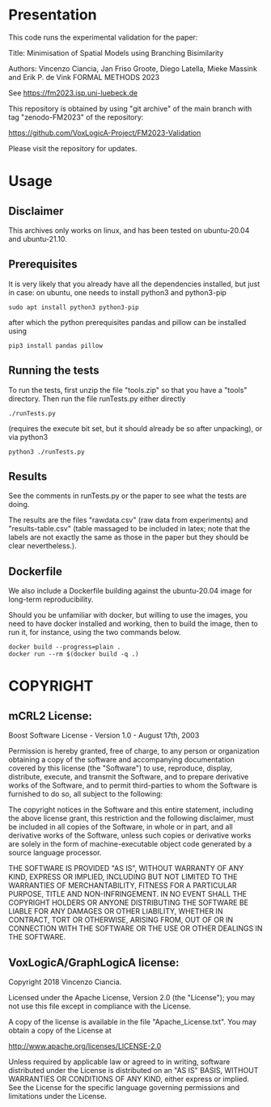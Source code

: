 # Presentation

This code runs the experimental validation for the paper:

Title: Minimisation of Spatial Models using Branching Bisimilarity

Authors: Vincenzo Ciancia, Jan Friso Groote, Diego Latella, Mieke Massink and Erik P. de Vink
FORMAL METHODS 2023 

See https://fm2023.isp.uni-luebeck.de

This repository is obtained by using "git archive" of the main branch with tag "zenodo-FM2023" of the repository:

https://github.com/VoxLogicA-Project/FM2023-Validation

Please visit the repository for updates.

# Usage

## Disclaimer

This archives only works on linux, and has been tested on ubuntu-20.04 and
ubuntu-21.10.

## Prerequisites

It is very likely that you already have all the dependencies installed, but just in
case: on ubuntu, one needs to install python3 and python3-pip

    sudo apt install python3 python3-pip 
    
after which the python prerequisites pandas and pillow can be installed using 

    pip3 install pandas pillow

## Running the tests

To run the tests, first unzip the file "tools.zip" so that you have a "tools" directory. Then run the file runTests.py either directly

    ./runTests.py

(requires the execute bit set, but it should already be so after unpacking), or
via python3

    python3 ./runTests.py

## Results

See the comments in runTests.py or the paper to see what the tests are doing. 

The results are the files "rawdata.csv" (raw data from experiments) and
"results-table.csv" (table massaged to be included in latex; note that the
labels are not exactly the same as those in the paper but they should be clear
nevertheless.).

## Dockerfile

We also include a Dockerfile building against the ubuntu-20.04 image for
long-term reproducibility. 

Should you be unfamiliar with docker, but willing to use the images, you need to
have docker installed and working, then to build the image, then to run it, for
instance, using the two commands below.

    docker build --progress=plain .
    docker run --rm $(docker build -q .)

# COPYRIGHT

## mCRL2 License:

Boost Software License - Version 1.0 - August 17th, 2003

Permission is hereby granted, free of charge, to any person or organization
obtaining a copy of the software and accompanying documentation covered by
this license (the "Software") to use, reproduce, display, distribute,
execute, and transmit the Software, and to prepare derivative works of the
Software, and to permit third-parties to whom the Software is furnished to
do so, all subject to the following:

The copyright notices in the Software and this entire statement, including
the above license grant, this restriction and the following disclaimer,
must be included in all copies of the Software, in whole or in part, and
all derivative works of the Software, unless such copies or derivative
works are solely in the form of machine-executable object code generated by
a source language processor.

THE SOFTWARE IS PROVIDED "AS IS", WITHOUT WARRANTY OF ANY KIND, EXPRESS OR
IMPLIED, INCLUDING BUT NOT LIMITED TO THE WARRANTIES OF MERCHANTABILITY,
FITNESS FOR A PARTICULAR PURPOSE, TITLE AND NON-INFRINGEMENT. IN NO EVENT
SHALL THE COPYRIGHT HOLDERS OR ANYONE DISTRIBUTING THE SOFTWARE BE LIABLE
FOR ANY DAMAGES OR OTHER LIABILITY, WHETHER IN CONTRACT, TORT OR OTHERWISE,
ARISING FROM, OUT OF OR IN CONNECTION WITH THE SOFTWARE OR THE USE OR OTHER
DEALINGS IN THE SOFTWARE.

## VoxLogicA/GraphLogicA license:

Copyright 2018 Vincenzo Ciancia.

Licensed under the Apache License, Version 2.0 (the "License");
you may not use this file except in compliance with the License.

A copy of the license is available in the file "Apache_License.txt".
You may obtain a copy of the License at

  http://www.apache.org/licenses/LICENSE-2.0

Unless required by applicable law or agreed to in writing, software
distributed under the License is distributed on an "AS IS" BASIS,
WITHOUT WARRANTIES OR CONDITIONS OF ANY KIND, either express or implied.
See the License for the specific language governing permissions and
limitations under the License.

